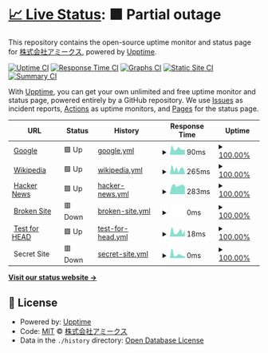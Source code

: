 # [📈 Live Status](https://amicus-1981.github.io/upptime): <!--live status--> **🟧 Partial outage**

This repository contains the open-source uptime monitor and status page for [株式会社アミークス](https://amicus-1981.github.io/upptime), powered by [Upptime](https://github.com/upptime/upptime).

[![Uptime CI](https://github.com/amicus-1981/upptime/workflows/Uptime%20CI/badge.svg)](https://github.com/upptime/upptime/actions?query=workflow%3A%22Uptime+CI%22)
[![Response Time CI](https://github.com/amicus-1981/upptime/workflows/Response%20Time%20CI/badge.svg)](https://github.com/upptime/upptime/actions?query=workflow%3A%22Response+Time+CI%22)
[![Graphs CI](https://github.com/amicus-1981/upptime/workflows/Graphs%20CI/badge.svg)](https://github.com/upptime/upptime/actions?query=workflow%3A%22Graphs+CI%22)
[![Static Site CI](https://github.com/amicus-1981/upptime/workflows/Static%20Site%20CI/badge.svg)](https://github.com/upptime/upptime/actions?query=workflow%3A%22Static+Site+CI%22)
[![Summary CI](https://github.com/amicus-1981/upptime/workflows/Summary%20CI/badge.svg)](https://github.com/upptime/upptime/actions?query=workflow%3A%22Summary+CI%22)

With [Upptime](https://upptime.js.org), you can get your own unlimited and free uptime monitor and status page, powered entirely by a GitHub repository. We use [Issues](https://github.com/amicus-1981/upptime/issues) as incident reports, [Actions](https://github.com/amicus-1981/upptime/actions) as uptime monitors, and [Pages](https://amicus-1981.github.io/upptime) for the status page.

<!--start: status pages-->
<!-- This summary is generated by Upptime (https://github.com/upptime/upptime) -->
<!-- Do not edit this manually, your changes will be overwritten -->
<!-- prettier-ignore -->
| URL | Status | History | Response Time | Uptime |
| --- | ------ | ------- | ------------- | ------ |
| <img alt="" src="https://favicons.githubusercontent.com/www.google.com" height="13"> [Google](https://www.google.com) | 🟩 Up | [google.yml](https://github.com/amicus-1981/upptime/commits/master/history/google.yml) | <details><summary><img alt="Response time graph" src="./graphs/google/response-time-week.png" height="20"> 90ms</summary><br><a href="https://amicus-1981.github.io/upptime/history/google"><img alt="Response time 90" src="https://img.shields.io/endpoint?url=https%3A%2F%2Fraw.githubusercontent.com%2Famicus-1981%2Fupptime%2Fmaster%2Fapi%2Fgoogle%2Fresponse-time.json"></a><br><a href="https://amicus-1981.github.io/upptime/history/google"><img alt="24-hour response time 90" src="https://img.shields.io/endpoint?url=https%3A%2F%2Fraw.githubusercontent.com%2Famicus-1981%2Fupptime%2Fmaster%2Fapi%2Fgoogle%2Fresponse-time-day.json"></a><br><a href="https://amicus-1981.github.io/upptime/history/google"><img alt="7-day response time 90" src="https://img.shields.io/endpoint?url=https%3A%2F%2Fraw.githubusercontent.com%2Famicus-1981%2Fupptime%2Fmaster%2Fapi%2Fgoogle%2Fresponse-time-week.json"></a><br><a href="https://amicus-1981.github.io/upptime/history/google"><img alt="30-day response time 90" src="https://img.shields.io/endpoint?url=https%3A%2F%2Fraw.githubusercontent.com%2Famicus-1981%2Fupptime%2Fmaster%2Fapi%2Fgoogle%2Fresponse-time-month.json"></a><br><a href="https://amicus-1981.github.io/upptime/history/google"><img alt="1-year response time 90" src="https://img.shields.io/endpoint?url=https%3A%2F%2Fraw.githubusercontent.com%2Famicus-1981%2Fupptime%2Fmaster%2Fapi%2Fgoogle%2Fresponse-time-year.json"></a></details> | <details><summary><a href="https://amicus-1981.github.io/upptime/history/google">100.00%</a></summary><a href="https://amicus-1981.github.io/upptime/history/google"><img alt="All-time uptime 100.00%" src="https://img.shields.io/endpoint?url=https%3A%2F%2Fraw.githubusercontent.com%2Famicus-1981%2Fupptime%2Fmaster%2Fapi%2Fgoogle%2Fuptime.json"></a><br><a href="https://amicus-1981.github.io/upptime/history/google"><img alt="24-hour uptime 100.00%" src="https://img.shields.io/endpoint?url=https%3A%2F%2Fraw.githubusercontent.com%2Famicus-1981%2Fupptime%2Fmaster%2Fapi%2Fgoogle%2Fuptime-day.json"></a><br><a href="https://amicus-1981.github.io/upptime/history/google"><img alt="7-day uptime 100.00%" src="https://img.shields.io/endpoint?url=https%3A%2F%2Fraw.githubusercontent.com%2Famicus-1981%2Fupptime%2Fmaster%2Fapi%2Fgoogle%2Fuptime-week.json"></a><br><a href="https://amicus-1981.github.io/upptime/history/google"><img alt="30-day uptime 100.00%" src="https://img.shields.io/endpoint?url=https%3A%2F%2Fraw.githubusercontent.com%2Famicus-1981%2Fupptime%2Fmaster%2Fapi%2Fgoogle%2Fuptime-month.json"></a><br><a href="https://amicus-1981.github.io/upptime/history/google"><img alt="1-year uptime 100.00%" src="https://img.shields.io/endpoint?url=https%3A%2F%2Fraw.githubusercontent.com%2Famicus-1981%2Fupptime%2Fmaster%2Fapi%2Fgoogle%2Fuptime-year.json"></a></details>
| <img alt="" src="https://favicons.githubusercontent.com/en.wikipedia.org" height="13"> [Wikipedia](https://en.wikipedia.org) | 🟩 Up | [wikipedia.yml](https://github.com/amicus-1981/upptime/commits/master/history/wikipedia.yml) | <details><summary><img alt="Response time graph" src="./graphs/wikipedia/response-time-week.png" height="20"> 265ms</summary><br><a href="https://amicus-1981.github.io/upptime/history/wikipedia"><img alt="Response time 265" src="https://img.shields.io/endpoint?url=https%3A%2F%2Fraw.githubusercontent.com%2Famicus-1981%2Fupptime%2Fmaster%2Fapi%2Fwikipedia%2Fresponse-time.json"></a><br><a href="https://amicus-1981.github.io/upptime/history/wikipedia"><img alt="24-hour response time 265" src="https://img.shields.io/endpoint?url=https%3A%2F%2Fraw.githubusercontent.com%2Famicus-1981%2Fupptime%2Fmaster%2Fapi%2Fwikipedia%2Fresponse-time-day.json"></a><br><a href="https://amicus-1981.github.io/upptime/history/wikipedia"><img alt="7-day response time 265" src="https://img.shields.io/endpoint?url=https%3A%2F%2Fraw.githubusercontent.com%2Famicus-1981%2Fupptime%2Fmaster%2Fapi%2Fwikipedia%2Fresponse-time-week.json"></a><br><a href="https://amicus-1981.github.io/upptime/history/wikipedia"><img alt="30-day response time 265" src="https://img.shields.io/endpoint?url=https%3A%2F%2Fraw.githubusercontent.com%2Famicus-1981%2Fupptime%2Fmaster%2Fapi%2Fwikipedia%2Fresponse-time-month.json"></a><br><a href="https://amicus-1981.github.io/upptime/history/wikipedia"><img alt="1-year response time 265" src="https://img.shields.io/endpoint?url=https%3A%2F%2Fraw.githubusercontent.com%2Famicus-1981%2Fupptime%2Fmaster%2Fapi%2Fwikipedia%2Fresponse-time-year.json"></a></details> | <details><summary><a href="https://amicus-1981.github.io/upptime/history/wikipedia">100.00%</a></summary><a href="https://amicus-1981.github.io/upptime/history/wikipedia"><img alt="All-time uptime 100.00%" src="https://img.shields.io/endpoint?url=https%3A%2F%2Fraw.githubusercontent.com%2Famicus-1981%2Fupptime%2Fmaster%2Fapi%2Fwikipedia%2Fuptime.json"></a><br><a href="https://amicus-1981.github.io/upptime/history/wikipedia"><img alt="24-hour uptime 100.00%" src="https://img.shields.io/endpoint?url=https%3A%2F%2Fraw.githubusercontent.com%2Famicus-1981%2Fupptime%2Fmaster%2Fapi%2Fwikipedia%2Fuptime-day.json"></a><br><a href="https://amicus-1981.github.io/upptime/history/wikipedia"><img alt="7-day uptime 100.00%" src="https://img.shields.io/endpoint?url=https%3A%2F%2Fraw.githubusercontent.com%2Famicus-1981%2Fupptime%2Fmaster%2Fapi%2Fwikipedia%2Fuptime-week.json"></a><br><a href="https://amicus-1981.github.io/upptime/history/wikipedia"><img alt="30-day uptime 100.00%" src="https://img.shields.io/endpoint?url=https%3A%2F%2Fraw.githubusercontent.com%2Famicus-1981%2Fupptime%2Fmaster%2Fapi%2Fwikipedia%2Fuptime-month.json"></a><br><a href="https://amicus-1981.github.io/upptime/history/wikipedia"><img alt="1-year uptime 100.00%" src="https://img.shields.io/endpoint?url=https%3A%2F%2Fraw.githubusercontent.com%2Famicus-1981%2Fupptime%2Fmaster%2Fapi%2Fwikipedia%2Fuptime-year.json"></a></details>
| <img alt="" src="https://favicons.githubusercontent.com/news.ycombinator.com" height="13"> [Hacker News](https://news.ycombinator.com) | 🟩 Up | [hacker-news.yml](https://github.com/amicus-1981/upptime/commits/master/history/hacker-news.yml) | <details><summary><img alt="Response time graph" src="./graphs/hacker-news/response-time-week.png" height="20"> 283ms</summary><br><a href="https://amicus-1981.github.io/upptime/history/hacker-news"><img alt="Response time 283" src="https://img.shields.io/endpoint?url=https%3A%2F%2Fraw.githubusercontent.com%2Famicus-1981%2Fupptime%2Fmaster%2Fapi%2Fhacker-news%2Fresponse-time.json"></a><br><a href="https://amicus-1981.github.io/upptime/history/hacker-news"><img alt="24-hour response time 283" src="https://img.shields.io/endpoint?url=https%3A%2F%2Fraw.githubusercontent.com%2Famicus-1981%2Fupptime%2Fmaster%2Fapi%2Fhacker-news%2Fresponse-time-day.json"></a><br><a href="https://amicus-1981.github.io/upptime/history/hacker-news"><img alt="7-day response time 283" src="https://img.shields.io/endpoint?url=https%3A%2F%2Fraw.githubusercontent.com%2Famicus-1981%2Fupptime%2Fmaster%2Fapi%2Fhacker-news%2Fresponse-time-week.json"></a><br><a href="https://amicus-1981.github.io/upptime/history/hacker-news"><img alt="30-day response time 283" src="https://img.shields.io/endpoint?url=https%3A%2F%2Fraw.githubusercontent.com%2Famicus-1981%2Fupptime%2Fmaster%2Fapi%2Fhacker-news%2Fresponse-time-month.json"></a><br><a href="https://amicus-1981.github.io/upptime/history/hacker-news"><img alt="1-year response time 283" src="https://img.shields.io/endpoint?url=https%3A%2F%2Fraw.githubusercontent.com%2Famicus-1981%2Fupptime%2Fmaster%2Fapi%2Fhacker-news%2Fresponse-time-year.json"></a></details> | <details><summary><a href="https://amicus-1981.github.io/upptime/history/hacker-news">100.00%</a></summary><a href="https://amicus-1981.github.io/upptime/history/hacker-news"><img alt="All-time uptime 100.00%" src="https://img.shields.io/endpoint?url=https%3A%2F%2Fraw.githubusercontent.com%2Famicus-1981%2Fupptime%2Fmaster%2Fapi%2Fhacker-news%2Fuptime.json"></a><br><a href="https://amicus-1981.github.io/upptime/history/hacker-news"><img alt="24-hour uptime 100.00%" src="https://img.shields.io/endpoint?url=https%3A%2F%2Fraw.githubusercontent.com%2Famicus-1981%2Fupptime%2Fmaster%2Fapi%2Fhacker-news%2Fuptime-day.json"></a><br><a href="https://amicus-1981.github.io/upptime/history/hacker-news"><img alt="7-day uptime 100.00%" src="https://img.shields.io/endpoint?url=https%3A%2F%2Fraw.githubusercontent.com%2Famicus-1981%2Fupptime%2Fmaster%2Fapi%2Fhacker-news%2Fuptime-week.json"></a><br><a href="https://amicus-1981.github.io/upptime/history/hacker-news"><img alt="30-day uptime 100.00%" src="https://img.shields.io/endpoint?url=https%3A%2F%2Fraw.githubusercontent.com%2Famicus-1981%2Fupptime%2Fmaster%2Fapi%2Fhacker-news%2Fuptime-month.json"></a><br><a href="https://amicus-1981.github.io/upptime/history/hacker-news"><img alt="1-year uptime 100.00%" src="https://img.shields.io/endpoint?url=https%3A%2F%2Fraw.githubusercontent.com%2Famicus-1981%2Fupptime%2Fmaster%2Fapi%2Fhacker-news%2Fuptime-year.json"></a></details>
| <img alt="" src="https://favicons.githubusercontent.com/thissitedoesnotexist.com" height="13"> [Broken Site](https://thissitedoesnotexist.com) | 🟥 Down | [broken-site.yml](https://github.com/amicus-1981/upptime/commits/master/history/broken-site.yml) | <details><summary><img alt="Response time graph" src="./graphs/broken-site/response-time-week.png" height="20"> 0ms</summary><br><a href="https://amicus-1981.github.io/upptime/history/broken-site"><img alt="Response time 0" src="https://img.shields.io/endpoint?url=https%3A%2F%2Fraw.githubusercontent.com%2Famicus-1981%2Fupptime%2Fmaster%2Fapi%2Fbroken-site%2Fresponse-time.json"></a><br><a href="https://amicus-1981.github.io/upptime/history/broken-site"><img alt="24-hour response time 0" src="https://img.shields.io/endpoint?url=https%3A%2F%2Fraw.githubusercontent.com%2Famicus-1981%2Fupptime%2Fmaster%2Fapi%2Fbroken-site%2Fresponse-time-day.json"></a><br><a href="https://amicus-1981.github.io/upptime/history/broken-site"><img alt="7-day response time 0" src="https://img.shields.io/endpoint?url=https%3A%2F%2Fraw.githubusercontent.com%2Famicus-1981%2Fupptime%2Fmaster%2Fapi%2Fbroken-site%2Fresponse-time-week.json"></a><br><a href="https://amicus-1981.github.io/upptime/history/broken-site"><img alt="30-day response time 0" src="https://img.shields.io/endpoint?url=https%3A%2F%2Fraw.githubusercontent.com%2Famicus-1981%2Fupptime%2Fmaster%2Fapi%2Fbroken-site%2Fresponse-time-month.json"></a><br><a href="https://amicus-1981.github.io/upptime/history/broken-site"><img alt="1-year response time 0" src="https://img.shields.io/endpoint?url=https%3A%2F%2Fraw.githubusercontent.com%2Famicus-1981%2Fupptime%2Fmaster%2Fapi%2Fbroken-site%2Fresponse-time-year.json"></a></details> | <details><summary><a href="https://amicus-1981.github.io/upptime/history/broken-site">100.00%</a></summary><a href="https://amicus-1981.github.io/upptime/history/broken-site"><img alt="All-time uptime 100.00%" src="https://img.shields.io/endpoint?url=https%3A%2F%2Fraw.githubusercontent.com%2Famicus-1981%2Fupptime%2Fmaster%2Fapi%2Fbroken-site%2Fuptime.json"></a><br><a href="https://amicus-1981.github.io/upptime/history/broken-site"><img alt="24-hour uptime 100.00%" src="https://img.shields.io/endpoint?url=https%3A%2F%2Fraw.githubusercontent.com%2Famicus-1981%2Fupptime%2Fmaster%2Fapi%2Fbroken-site%2Fuptime-day.json"></a><br><a href="https://amicus-1981.github.io/upptime/history/broken-site"><img alt="7-day uptime 100.00%" src="https://img.shields.io/endpoint?url=https%3A%2F%2Fraw.githubusercontent.com%2Famicus-1981%2Fupptime%2Fmaster%2Fapi%2Fbroken-site%2Fuptime-week.json"></a><br><a href="https://amicus-1981.github.io/upptime/history/broken-site"><img alt="30-day uptime 100.00%" src="https://img.shields.io/endpoint?url=https%3A%2F%2Fraw.githubusercontent.com%2Famicus-1981%2Fupptime%2Fmaster%2Fapi%2Fbroken-site%2Fuptime-month.json"></a><br><a href="https://amicus-1981.github.io/upptime/history/broken-site"><img alt="1-year uptime 100.00%" src="https://img.shields.io/endpoint?url=https%3A%2F%2Fraw.githubusercontent.com%2Famicus-1981%2Fupptime%2Fmaster%2Fapi%2Fbroken-site%2Fuptime-year.json"></a></details>
| <img alt="" src="https://favicons.githubusercontent.com/www.google.com" height="13"> [Test for HEAD](https://www.google.com) | 🟩 Up | [test-for-head.yml](https://github.com/amicus-1981/upptime/commits/master/history/test-for-head.yml) | <details><summary><img alt="Response time graph" src="./graphs/test-for-head/response-time-week.png" height="20"> 18ms</summary><br><a href="https://amicus-1981.github.io/upptime/history/test-for-head"><img alt="Response time 18" src="https://img.shields.io/endpoint?url=https%3A%2F%2Fraw.githubusercontent.com%2Famicus-1981%2Fupptime%2Fmaster%2Fapi%2Ftest-for-head%2Fresponse-time.json"></a><br><a href="https://amicus-1981.github.io/upptime/history/test-for-head"><img alt="24-hour response time 18" src="https://img.shields.io/endpoint?url=https%3A%2F%2Fraw.githubusercontent.com%2Famicus-1981%2Fupptime%2Fmaster%2Fapi%2Ftest-for-head%2Fresponse-time-day.json"></a><br><a href="https://amicus-1981.github.io/upptime/history/test-for-head"><img alt="7-day response time 18" src="https://img.shields.io/endpoint?url=https%3A%2F%2Fraw.githubusercontent.com%2Famicus-1981%2Fupptime%2Fmaster%2Fapi%2Ftest-for-head%2Fresponse-time-week.json"></a><br><a href="https://amicus-1981.github.io/upptime/history/test-for-head"><img alt="30-day response time 18" src="https://img.shields.io/endpoint?url=https%3A%2F%2Fraw.githubusercontent.com%2Famicus-1981%2Fupptime%2Fmaster%2Fapi%2Ftest-for-head%2Fresponse-time-month.json"></a><br><a href="https://amicus-1981.github.io/upptime/history/test-for-head"><img alt="1-year response time 18" src="https://img.shields.io/endpoint?url=https%3A%2F%2Fraw.githubusercontent.com%2Famicus-1981%2Fupptime%2Fmaster%2Fapi%2Ftest-for-head%2Fresponse-time-year.json"></a></details> | <details><summary><a href="https://amicus-1981.github.io/upptime/history/test-for-head">100.00%</a></summary><a href="https://amicus-1981.github.io/upptime/history/test-for-head"><img alt="All-time uptime 100.00%" src="https://img.shields.io/endpoint?url=https%3A%2F%2Fraw.githubusercontent.com%2Famicus-1981%2Fupptime%2Fmaster%2Fapi%2Ftest-for-head%2Fuptime.json"></a><br><a href="https://amicus-1981.github.io/upptime/history/test-for-head"><img alt="24-hour uptime 100.00%" src="https://img.shields.io/endpoint?url=https%3A%2F%2Fraw.githubusercontent.com%2Famicus-1981%2Fupptime%2Fmaster%2Fapi%2Ftest-for-head%2Fuptime-day.json"></a><br><a href="https://amicus-1981.github.io/upptime/history/test-for-head"><img alt="7-day uptime 100.00%" src="https://img.shields.io/endpoint?url=https%3A%2F%2Fraw.githubusercontent.com%2Famicus-1981%2Fupptime%2Fmaster%2Fapi%2Ftest-for-head%2Fuptime-week.json"></a><br><a href="https://amicus-1981.github.io/upptime/history/test-for-head"><img alt="30-day uptime 100.00%" src="https://img.shields.io/endpoint?url=https%3A%2F%2Fraw.githubusercontent.com%2Famicus-1981%2Fupptime%2Fmaster%2Fapi%2Ftest-for-head%2Fuptime-month.json"></a><br><a href="https://amicus-1981.github.io/upptime/history/test-for-head"><img alt="1-year uptime 100.00%" src="https://img.shields.io/endpoint?url=https%3A%2F%2Fraw.githubusercontent.com%2Famicus-1981%2Fupptime%2Fmaster%2Fapi%2Ftest-for-head%2Fuptime-year.json"></a></details>
| <img alt="" src="https://favicons.githubusercontent.com/null" height="13"> Secret Site | 🟥 Down | [secret-site.yml](https://github.com/amicus-1981/upptime/commits/master/history/secret-site.yml) | <details><summary><img alt="Response time graph" src="./graphs/secret-site/response-time-week.png" height="20"> 0ms</summary><br><a href="https://amicus-1981.github.io/upptime/history/secret-site"><img alt="Response time 0" src="https://img.shields.io/endpoint?url=https%3A%2F%2Fraw.githubusercontent.com%2Famicus-1981%2Fupptime%2Fmaster%2Fapi%2Fsecret-site%2Fresponse-time.json"></a><br><a href="https://amicus-1981.github.io/upptime/history/secret-site"><img alt="24-hour response time 0" src="https://img.shields.io/endpoint?url=https%3A%2F%2Fraw.githubusercontent.com%2Famicus-1981%2Fupptime%2Fmaster%2Fapi%2Fsecret-site%2Fresponse-time-day.json"></a><br><a href="https://amicus-1981.github.io/upptime/history/secret-site"><img alt="7-day response time 0" src="https://img.shields.io/endpoint?url=https%3A%2F%2Fraw.githubusercontent.com%2Famicus-1981%2Fupptime%2Fmaster%2Fapi%2Fsecret-site%2Fresponse-time-week.json"></a><br><a href="https://amicus-1981.github.io/upptime/history/secret-site"><img alt="30-day response time 0" src="https://img.shields.io/endpoint?url=https%3A%2F%2Fraw.githubusercontent.com%2Famicus-1981%2Fupptime%2Fmaster%2Fapi%2Fsecret-site%2Fresponse-time-month.json"></a><br><a href="https://amicus-1981.github.io/upptime/history/secret-site"><img alt="1-year response time 0" src="https://img.shields.io/endpoint?url=https%3A%2F%2Fraw.githubusercontent.com%2Famicus-1981%2Fupptime%2Fmaster%2Fapi%2Fsecret-site%2Fresponse-time-year.json"></a></details> | <details><summary><a href="https://amicus-1981.github.io/upptime/history/secret-site">100.00%</a></summary><a href="https://amicus-1981.github.io/upptime/history/secret-site"><img alt="All-time uptime 100.00%" src="https://img.shields.io/endpoint?url=https%3A%2F%2Fraw.githubusercontent.com%2Famicus-1981%2Fupptime%2Fmaster%2Fapi%2Fsecret-site%2Fuptime.json"></a><br><a href="https://amicus-1981.github.io/upptime/history/secret-site"><img alt="24-hour uptime 99.97%" src="https://img.shields.io/endpoint?url=https%3A%2F%2Fraw.githubusercontent.com%2Famicus-1981%2Fupptime%2Fmaster%2Fapi%2Fsecret-site%2Fuptime-day.json"></a><br><a href="https://amicus-1981.github.io/upptime/history/secret-site"><img alt="7-day uptime 100.00%" src="https://img.shields.io/endpoint?url=https%3A%2F%2Fraw.githubusercontent.com%2Famicus-1981%2Fupptime%2Fmaster%2Fapi%2Fsecret-site%2Fuptime-week.json"></a><br><a href="https://amicus-1981.github.io/upptime/history/secret-site"><img alt="30-day uptime 100.00%" src="https://img.shields.io/endpoint?url=https%3A%2F%2Fraw.githubusercontent.com%2Famicus-1981%2Fupptime%2Fmaster%2Fapi%2Fsecret-site%2Fuptime-month.json"></a><br><a href="https://amicus-1981.github.io/upptime/history/secret-site"><img alt="1-year uptime 100.00%" src="https://img.shields.io/endpoint?url=https%3A%2F%2Fraw.githubusercontent.com%2Famicus-1981%2Fupptime%2Fmaster%2Fapi%2Fsecret-site%2Fuptime-year.json"></a></details>

<!--end: status pages-->

[**Visit our status website →**](https://amicus-1981.github.io/upptime)

## 📄 License

- Powered by: [Upptime](https://github.com/upptime/upptime)
- Code: [MIT](./LICENSE) © [株式会社アミークス](https://amicus-1981.github.io/upptime)
- Data in the `./history` directory: [Open Database License](https://opendatacommons.org/licenses/odbl/1-0/)
